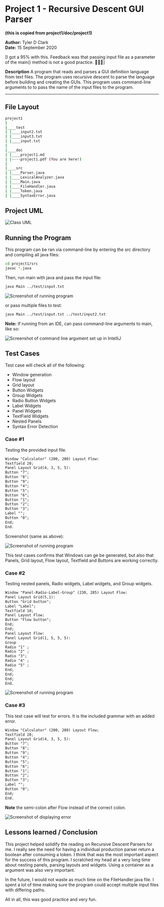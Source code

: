 # Project 1 - Recursive Descent GUI Parser 

**(this is copied from project1/doc/project1)**

**Author:** Tyler D Clark  
**Date:** 15 September 2020

[I got a 95%  with this. Feedback was that passing input file as a parameter of the main() method is not a good practice. 🤷🏽‍♂️]

**Description** A program that reads and parses a GUI definition language from text files. The program uses recursive descent to parse the language before building and creating the GUIs. This program uses command-line arguments to to pass the name of the input files to the program.
___

## File Layout

``` bash
project1
|
|____test
| |____input2.txt
| |____input3.txt
| |____input.txt
|
|____doc
| |____project1.md
| |----project1.pdf (You are here!)
|
|____src
| |____Parser.java
| |____LexicalAnalyzer.java
| |____Main.java
| |____FileHandler.java
| |____Token.java
| |____SyntaxError.java

```

## Project UML

![Class UML](img/project1UML.png)

## Running the Program

This program can be ran via command-line by entering the src directory and compiling all java files:

```bash
cd project1/src
javac *.java
```

Then, run main with java and pass the input file:

```bash
java Main ../test/input.txt
```

![Screenshot of running program](img/ss1.png)

or pass multiple files to test:

```bash
java Main ../test/input.txt ../test/input2.txt
```

**Note:** If running from an IDE, can pass command-line arguments to main, like so:

![Screenshot of command line argument set up in IntelliJ](img/ss2.png)

## Test Cases

Test case will check all of the following:

* Window generation
* Flow layout
* Grid layout
* Button Widgets
* Group Widgets
* Radio Button Widgets
* Label Widgets
* Panel Widgets
* TextField Widgets
* Nested Panels
* Syntax Error Detection

### Case #1

Testing the provided input file.

``` txt
Window "Calculator" (200, 200) Layout Flow:
Textfield 20;
Panel Layout Grid(4, 3, 5, 5):
Button "7";
Button "8";
Button "9";
Button "4";
Button "5";
Button "6";
Button "1";
Button "2";
Button "3";
Label "";
Button "0";
End;
End.
```

Screenshot (same as above):

![Screenshot of running program](img/ss1.png)

This test cases confirms that Windows can ge be generated, but also that Panels, Grid layout, Flow layout, Textfield and Buttons are working correctly.

### Case #2

Testing nested panels, Radio widgets, Label widgets, and Group widgets.

``` txt
Window "Panel-Radio-Label-Group" (230, 285) Layout Flow:
Panel Layout Grid(5,1):
Button "Grid button";
Label "Label";
Textfield 10;
Panel Layout Flow:
Button "Flow button";
End;
End;
Panel Layout Flow:
Panel Layout Grid(1, 5, 5, 5):
Group
Radio "1" ;
Radio "2" ;
Radio "3";
Radio "4" ;
Radio "5" ;
End;
End;
End;
End.
```

![Screenshot of running program](img/ss3.png)

### Case #3

This test case will test for errors. It is the included grammar with an added error.

``` txt
Window "Calculator" (200, 200) Layout Flow;
Textfield 20;
Panel Layout Grid(4, 3, 5, 5):
Button "7";
Button "8";
Button "9";
Button "4";
Button "5";
Button "6";
Button "1";
Button "2";
Button "3";
Label "";
Button "0";
End;
End.
```

**Note** the semi-colon after Flow instead of the correct colon.

![Screenshot of displaying error](img/ss4.png)

## Lessons learned / Conclusion

This project helped solidify the reading on Recursive Descent Parsers for me. I really see the need for having a individual production parser return a boolean after consuming a token. I think that was the most important aspect for the success of this program. I scratched my head at a very long time about nesting panels, parsing layouts and widgets. Using a container as a argument was also very important.

In the future, I would not waste as much time on the FileHandler.java file. I spent a lot of time making sure the program could accept multiple input files with differing paths.

All in all, this was good practice and very fun.

